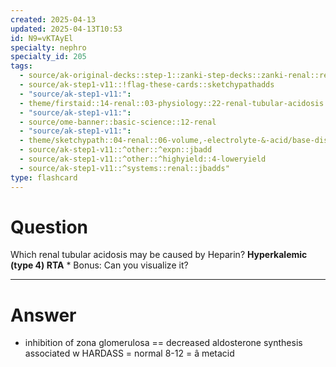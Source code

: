 ```yaml
---
created: 2025-04-13
updated: 2025-04-13T10:53
id: N9=vKTAyEl
specialty: nephro
specialty_id: 205
tags:
  - source/ak-original-decks::step-1::zanki-step-decks::zanki-renal::renal-pathology
  - source/ak-step1-v11::!flag-these-cards::sketchypathadds
  - "source/ak-step1-v11:": 
  - theme/firstaid::14-renal::03-physiology::22-renal-tubular-acidosis::type-4-hyperkalemic
  - "source/ak-step1-v11:": 
  - source/ome-banner::basic-science::12-renal
  - "source/ak-step1-v11:": 
  - theme/sketchypath::04-renal::06-volume,-electrolyte-&-acid/base-disorders::05-renal-tubular-acidosis-(rta)
  - source/ak-step1-v11::^other::^expn::jbadd
  - source/ak-step1-v11::^other::^highyield::4-loweryield
  - source/ak-step1-v11::^systems::renal::jbadds"
type: flashcard
---
```


# Question
Which renal tubular acidosis may be caused by Heparin?   **Hyperkalemic (type 4) RTA**    * Bonus: Can you visualize it?

---

# Answer
* inhibition of zona glomerulosa == decreased aldosterone synthesis associated w HARDASS = normal 8-12 = â metacid
